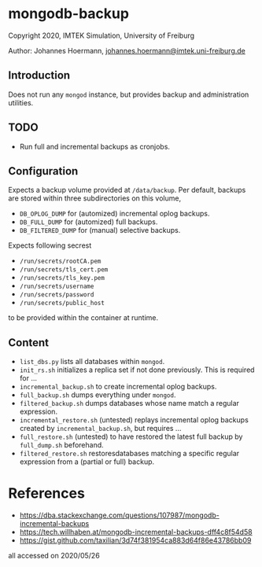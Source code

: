 # mongodb-backup

Copyright 2020, IMTEK Simulation, University of Freiburg

Author: Johannes Hoermann, johannes.hoermann@imtek.uni-freiburg.de

## Introduction

Does not run any `mongod` instance, but provides backup and administration utilities.

## TODO

* Run full and incremental backups as cronjobs.

## Configuration

Expects a backup volume provided at `/data/backup`. Per default, 
backups are stored within three subdirectories on this volume,

* `DB_OPLOG_DUMP` for (automized) incremental oplog backups.
* `DB_FULL_DUMP` for (automized) full backups.
* `DB_FILTERED_DUMP` for (manual) selective backups.

Expects following secrest

* `/run/secrets/rootCA.pem`
* `/run/secrets/tls_cert.pem`
* `/run/secrets/tls_key.pem`
* `/run/secrets/username`
* `/run/secrets/password` 
* `/run/secrets/public_host`

to be provided within the container at runtime.

## Content

* `list_dbs.py` lists all databases within `mongod`.
* `init_rs.sh` initializes a replica set if not done previously. This is required for ...
* `incremental_backup.sh` to create incremental oplog backups. 
* `full_backup.sh` dumps everything under `mongod`.
* `filtered_backup.sh` dumps databases whose name match a regular expression.
* `incremental_restore.sh` (untested) replays incremental oplog backups created by `incremental_backup.sh`, but requires ...
* `full_restore.sh` (untested) to have restored the latest full backup by `full_dump.sh` beforehand.
* `filtered_restore.sh` restoresdatabases matching a specific regular expression from a (partial or full) backup.

# References

* https://dba.stackexchange.com/questions/107987/mongodb-incremental-backups
* https://tech.willhaben.at/mongodb-incremental-backups-dff4c8f54d58
* https://gist.github.com/taxilian/3d74f381954ca883d64f86e43786bb09

all accessed on 2020/05/26
